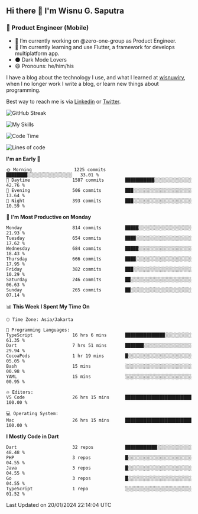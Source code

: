 ## Hi there 👋 I'm Wisnu G. Saputra

### :mobile_phone_off: Product Engineer (Mobile)

- 🔭 I’m currently working on @zero-one-group as Product Engineer.
- 🌱 I’m currently learning and use Flutter, a framework for develops multiplatform app.
- 🌑 Dark Mode Lovers
- 😄 Pronouns: he/him/his

I have a blog about the technology I use, and what I learned at [wisnuwiry](https://wisnuwiry.space/), when I no longer work I write a blog, or learn new things about programming.

Best way to reach me is via [Linkedin](https://www.linkedin.com/in/wisnu-saputra/) or [Twitter](https://twitter.com/wisnuwiry).

![GitHub Streak](https://streak-stats.demolab.com?user=wisnuwiry&theme=dark&hide_border=true)

![My Skills](https://skillicons.dev/icons?i=dart,flutter,kotlin,swift,go,js,css,neovim,git,linux&perline=5)

<!--START_SECTION:waka-->
![Code Time](http://img.shields.io/badge/Code%20Time-977%20hrs%204%20mins-blue)

![Lines of code](https://img.shields.io/badge/From%20Hello%20World%20I%27ve%20Written-4.6%20million%20lines%20of%20code-blue)

**I'm an Early 🐤** 

```text
🌞 Morning                1225 commits        ████████░░░░░░░░░░░░░░░░░   33.01 % 
🌆 Daytime                1587 commits        ███████████░░░░░░░░░░░░░░   42.76 % 
🌃 Evening                506 commits         ███░░░░░░░░░░░░░░░░░░░░░░   13.64 % 
🌙 Night                  393 commits         ███░░░░░░░░░░░░░░░░░░░░░░   10.59 % 
```
📅 **I'm Most Productive on Monday** 

```text
Monday                   814 commits         █████░░░░░░░░░░░░░░░░░░░░   21.93 % 
Tuesday                  654 commits         ████░░░░░░░░░░░░░░░░░░░░░   17.62 % 
Wednesday                684 commits         █████░░░░░░░░░░░░░░░░░░░░   18.43 % 
Thursday                 666 commits         ████░░░░░░░░░░░░░░░░░░░░░   17.95 % 
Friday                   382 commits         ███░░░░░░░░░░░░░░░░░░░░░░   10.29 % 
Saturday                 246 commits         ██░░░░░░░░░░░░░░░░░░░░░░░   06.63 % 
Sunday                   265 commits         ██░░░░░░░░░░░░░░░░░░░░░░░   07.14 % 
```


📊 **This Week I Spent My Time On** 

```text
🕑︎ Time Zone: Asia/Jakarta

💬 Programming Languages: 
TypeScript               16 hrs 6 mins       ███████████████░░░░░░░░░░   61.35 % 
Dart                     7 hrs 51 mins       ███████░░░░░░░░░░░░░░░░░░   29.94 % 
CocoaPods                1 hr 19 mins        █░░░░░░░░░░░░░░░░░░░░░░░░   05.05 % 
Bash                     15 mins             ░░░░░░░░░░░░░░░░░░░░░░░░░   00.98 % 
YAML                     15 mins             ░░░░░░░░░░░░░░░░░░░░░░░░░   00.95 % 

🔥 Editors: 
VS Code                  26 hrs 15 mins      █████████████████████████   100.00 % 

💻 Operating System: 
Mac                      26 hrs 15 mins      █████████████████████████   100.00 % 
```

**I Mostly Code in Dart** 

```text
Dart                     32 repos            ████████████░░░░░░░░░░░░░   48.48 % 
PHP                      3 repos             █░░░░░░░░░░░░░░░░░░░░░░░░   04.55 % 
Java                     3 repos             █░░░░░░░░░░░░░░░░░░░░░░░░   04.55 % 
Go                       3 repos             █░░░░░░░░░░░░░░░░░░░░░░░░   04.55 % 
TypeScript               1 repo              ░░░░░░░░░░░░░░░░░░░░░░░░░   01.52 % 
```




 Last Updated on 20/01/2024 22:14:04 UTC
<!--END_SECTION:waka-->
